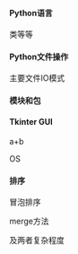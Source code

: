 #### Python语言

类等等

#### Python文件操作

主要文件IO模式



#### 模块和包



#### Tkinter GUI

a+b

OS

#### 排序

冒泡排序

merge方法

及两者复杂程度